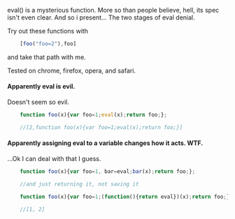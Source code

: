 eval() is a mysterious function. More so than people believe, hell, its spec isn't even clear. And so i present... The two stages of eval denial.

Try out these functions with
``` javascript
	[foo("foo=2"),foo]
```
and take that path with me.

Tested on chrome, firefox, opera, and safari.


#### Apparently eval is evil.
Doesn't seem so evil.

``` javascript
	function foo(x){var foo=1;eval(x);return foo;};

	//[2,function foo(x){var foo=1;eval(x);return foo;}]
```

#### Apparently assigning eval to a variable changes how it acts. WTF.
...Ok I can deal with that I guess.

``` javascript
	function foo(x){var foo=1, bar=eval;bar(x);return foo;};

	//and just returning it, not saving it

	function foo(x){var foo=1;(function(){return eval})(x);return foo;};

	//[1, 2]
```
